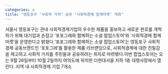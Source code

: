 ```yaml
---
categories: a
title: "영등포구 ‘사회적 가치’ 공유 ‘사회적경제 함께마켓’ 개최"
---
```

서울시 영등포구는 관내 사회적경제기업의 우수한 제품을 홍보하고 새로운 판로를 개척하기 위해 대기업과 손잡고 ‘포포그레와 함께하는 소셜 팝업스토어’와 ‘사회적경제 함께마켓’을 운영한다고 밝혔다.‘포포그레와 함께하는 소셜 팝업스토어’는 영등포구 사회적경제 공동브랜드인 ‘포포그레’를 활용한 제품 리브랜딩으로, 사회적경제에 대한 친밀감을 제고하고 사회적 가치를 주민들과 공유하려는 취지로 마련됐다.이번 팝업스토어는 오는 9월 26일부터 10월 2일까지 여의도에 위치한 더현대서울 지하 1층 대행사장에서 열린다. 지역 내 사회적경제 기업 7개소